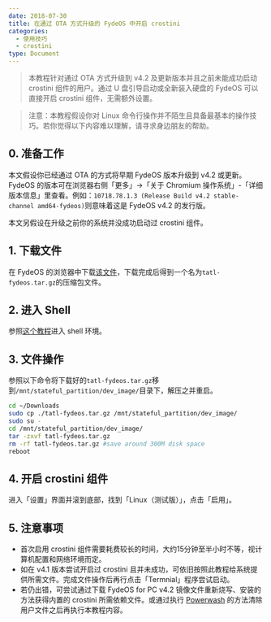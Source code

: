 ```yaml
---
date: 2018-07-30
title: 在通过 OTA 方式升级的 FydeOS 中开启 crostini
categories:
  - 使用技巧
  - crostini
type: Document
---
```


> 本教程针对通过 OTA 方式升级到 v4.2 及更新版本并且之前未能成功启动 crostini 组件的用户。通过 U 盘引导启动或全新装入硬盘的 FydeOS 可以直接开启 crostini 组件，无需额外设置。

> 注意：本教程假设你对 Linux 命令行操作并不陌生且具备最基本的操作技巧。若你觉得以下内容难以理解，请寻求身边朋友的帮助。

## 0. 准备工作

本文假设你已经通过 OTA 的方式将早期 FydeOS 版本升级到 v4.2 或更新。FydeOS 的版本可在浏览器右侧「更多」->「关于 Chromium 操作系统」-「详细版本信息」里查看。例如：`10718.78.1.3 (Release Build v4.2 stable-channel amd64-fydeos)`则意味着这是 FydeOS v4.2 的发行版。

本文另假设在升级之前你的系统并没成功启动过 crostini 组件。


## 1. 下载文件

在 FydeOS 的浏览器中下载[该文件](https://download.fydeos.io/tatl-fydeos.tar.gz)，下载完成后得到一个名为`tatl-fydeos.tar.gz`的压缩包文件。


## 2. 进入 Shell

参照[这个教程](/使用技巧/在FydeOS中进入shell/)进入 shell 环境。


## 3. 文件操作

参照以下命令将下载好的`tatl-fydeos.tar.gz`移到`/mnt/stateful_partition/dev_image/`目录下，解压之并重启。

```bash
cd ~/Downloads
sudo cp ./tatl-fydeos.tar.gz /mnt/stateful_partition/dev_image/
sudo su -
cd /mnt/stateful_partition/dev_image/
tar -zxvf tatl-fydeos.tar.gz
rm -rf tatl-fydeos.tar.gz #save around 300M disk space
reboot
```

## 4. 开启 crostini 组件

进入「设置」界面并滚到底部，找到「Linux（测试版）」，点击「启用」。


## 5. 注意事项

 - 首次启用 crostini 组件需要耗费较长的时间，大约15分钟至半小时不等，视计算机配置和网络环境而定。
 - 如在 v4.1 版本尝试开启过 crostini 且并未成功，可依旧按照此教程给系统提供所需文件。完成文件操作后再行点击「Termnial」程序尝试启动。
 - 若仍出错，可尝试通过下载 FydeOS for PC v4.2 镜像文件重新烧写、安装的方法获得内置的 crostini 所需依赖文件。或通过执行 [Powerwash](/%E4%BD%BF%E7%94%A8%E6%8A%80%E5%B7%A7/%E5%A6%82%E4%BD%95%E9%87%8D%E7%BD%AE(powerwash)%E6%88%91%E7%9A%84FydeOS/) 的方法清除用户文件之后再执行本教程内容。